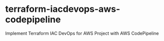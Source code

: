# terraform-iacdevops-aws-codepipeline
Implement Terraform IAC DevOps for AWS Project with AWS CodePipeline
